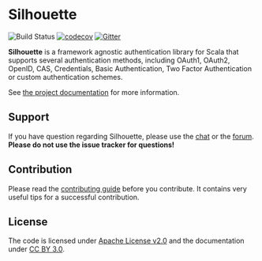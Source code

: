Silhouette
==========
![Build Status](https://github.com/minutemen/silhouette/workflows/build/badge.svg) [![codecov](https://codecov.io/gh/akkie/silhouette/branch/master/graph/badge.svg)](https://codecov.io/gh/akkie/silhouette) [![Gitter](https://badges.gitter.im/Join%20Chat.svg)](https://gitter.im/minutemen/silhouette?utm_source=badge&utm_medium=badge&utm_campaign=pr-badge&utm_content=badge)

**Silhouette** is a framework agnostic authentication library for Scala that supports several authentication methods, including OAuth1, OAuth2, OpenID, CAS, Credentials, Basic Authentication, Two Factor Authentication or custom authentication schemes.

See [the project documentation] for more information.

## Support

If you have question regarding Silhouette, please use the [chat] or the [forum]. **Please do not use the issue tracker for questions!**

## Contribution

Please read the [contributing guide] before you contribute. It contains very useful tips for a successful contribution.

## License

The code is licensed under [Apache License v2.0] and the documentation under [CC BY 3.0].

[the project documentation]: http://www.silhouette.rocks/docs
[chat]: https://gitter.im/minutemen/silhouette
[forum]: http://discourse.silhouette.rocks/
[contributing guide]: CONTRIBUTING.md
[Apache License v2.0]: http://www.apache.org/licenses/LICENSE-2.0
[CC BY 3.0]: http://creativecommons.org/licenses/by/3.0/
